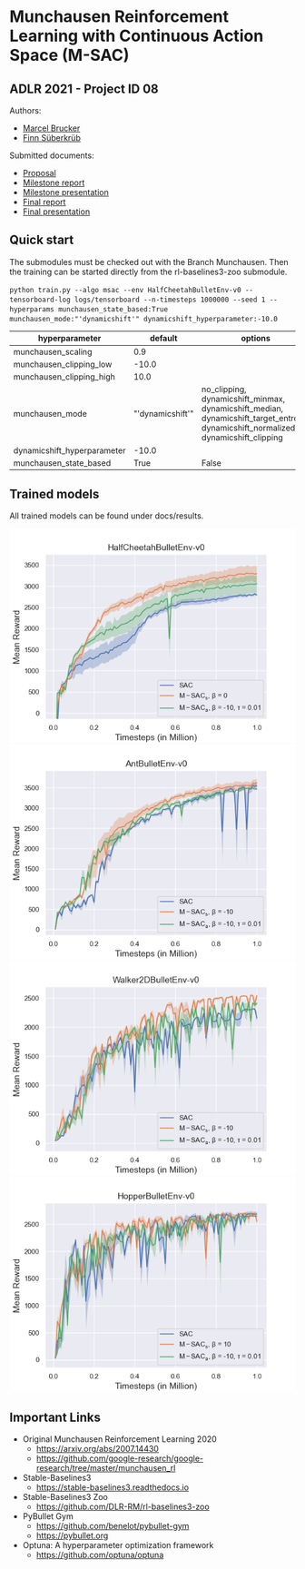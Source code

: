 # Munchausen Reinforcement Learning with Continuous Action Space (M-SAC)
## ADLR 2021 - Project ID 08

Authors:
* [Marcel Brucker](mailto:marcel.brucker@tum.de)
* [Finn Süberkrüb](mailto:finn.sueberkrueb@tum.de)

Submitted documents:
* [Proposal](./docs/submissions/proposal-08.pdf)
* [Milestone report](./docs/submissions/milestone-report-08.pdf)
* [Milestone presentation](./docs/submissions/milestone-presentation-08.pdf)
* [Final report](./docs/submissions/final-report-08.pdf)
* [Final presentation](./docs/submissions/final-presentation-08.pdf)

## Quick start
The submodules must be checked out with the Branch Munchausen.
Then the training can be started directly from the rl-baselines3-zoo submodule.

`python train.py --algo msac --env HalfCheetahBulletEnv-v0 --tensorboard-log logs/tensorboard --n-timesteps 1000000 --seed 1 --hyperparams munchausen_state_based:True munchausen_mode:"'dynamicshift'" dynamicshift_hyperparameter:-10.0`

|hyperparameter |default| options|
--- | --- | ---
|munchausen_scaling|0.9| |
|munchausen_clipping_low|-10.0| |
|munchausen_clipping_high|10.0| |
|munchausen_mode|"'dynamicshift'"|no_clipping, dynamicshift_minmax, dynamicshift_median, dynamicshift_target_entropy, dynamicshift_normalized, dynamicshift_clipping|
|dynamicshift_hyperparameter|-10.0| |
|munchausen_state_based|True|False|


## Trained models
All trained models can be found under docs/results.

![HalfCheetahBulletEnv-v0](./docs/images/Reward_Comparison_3-Seeds_HalfCheetahBulletEnv-v0.png)
![Seeds_AntBulletEnv-v0](./docs/images/Reward_Comparison_3-Seeds_AntBulletEnv-v0.png)
![Seeds_Walker2DBulletEnv-v0](./docs/images/Reward_Comparison_3-Seeds_Walker2DBulletEnv-v0.png)
![Seeds_HopperBulletEnv-v0](./docs/images/Reward_Comparison_3-Seeds_HopperBulletEnv-v0.png)


## Important Links
* Original Munchausen Reinforcement Learning 2020
  * https://arxiv.org/abs/2007.14430
  * https://github.com/google-research/google-research/tree/master/munchausen_rl
* Stable-Baselines3
   * https://stable-baselines3.readthedocs.io
* Stable-Baselines3 Zoo
  * https://github.com/DLR-RM/rl-baselines3-zoo
* PyBullet Gym
  * https://github.com/benelot/pybullet-gym
  * https://pybullet.org
* Optuna: A hyperparameter optimization framework
  * https://github.com/optuna/optuna

